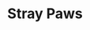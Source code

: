 ---
title: "Stray Paws"
stack: "HTML - CSS - JavaScript - PHP - Wordpress"
live: "http://straypawed.hostingerapp.com/"
source: "https://github.com/ayofef/Stray-Paws"
image: "stray.jpg"
description: "A social network for homeless dogs that allows users to follow day-to-day activities of dogs. The website also allow users to achieve their goals of helping homeless dogs through several means, which includes the donation of funds, fostering homeless dogs, among others. Performed brainstorming and sketching, Conducted research, Created personas, Context scenarios, Site-map, wireframes and all contents are original. Like you might have guessed, this was my masters degree thesis."
---